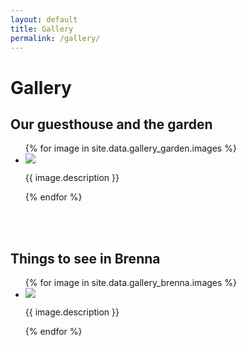 ```yaml
---
layout: default
title: Gallery
permalink: /gallery/
---
```


<h1>Gallery</h1>

<h2>Our guesthouse and the garden</h2>

<div class="gallery">
    <ul id="garden-gallery" class="gallery list-unstyled cS-hidden">
        {% for image in site.data.gallery_garden.images %}
        <li data-thumb="{{ image.thumb_path }}"> 
            <img src="{{ image.path }}" />
            <p>{{ image.description }}</p>
        </li>    
        {% endfor %}
    </ul>
</div>

<br /><br />

<h2>Things to see in Brenna</h2>

<div class="gallery">
    <ul id="brenna-gallery" class="gallery list-unstyled cS-hidden">
        {% for image in site.data.gallery_brenna.images %}
        <li data-thumb="{{ image.thumb_path }}"> 
            <img src="{{ image.path }}" />
            <p>{{ image.description }}</p>
        </li>    
        {% endfor %}
    </ul>
</div>


<script type="text/javascript">
    $(document).ready(function() {
            $('#garden-gallery').lightSlider({
                gallery:true,
                item:1,
                thumbItem:9,
                slideMargin: 0,
                speed:500,
                auto:false,
                loop:true,
                onSliderLoad: function() {
                    $('#garden-gallery').removeClass('cS-hidden');
                }  
            });
            $('#brenna-gallery').lightSlider({
                gallery:true,
                item:1,
                thumbItem:9,
                slideMargin: 0,
                speed:500,
                auto:false,
                loop:true,
                onSliderLoad: function() {
                    $('#brenna-gallery').removeClass('cS-hidden');
                }  
            });
    });
</script>